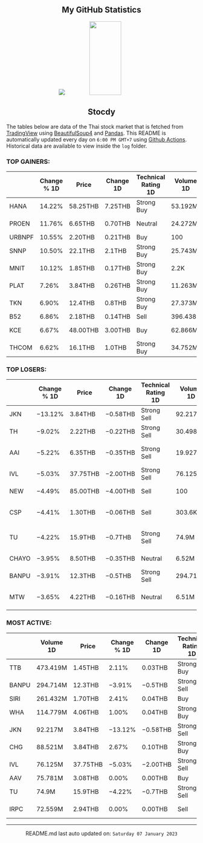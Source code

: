 <div align="center">

## My GitHub Statistics
<img src="https://github-readme-streak-stats.herokuapp.com/?user=nopnopwei&theme=black-ice&hide_border=true&stroke=0000&background=0D1117&ring=FFE573&fire=FF8623&currStreakLabel=FF8623" />
<img width="41%" height="195px" src="https://github-readme-stats.vercel.app/api/top-langs/?username=nopnopwei&layout=compact&hide_border=true&title_color=FEE473&text_color=FFFFFF&bg_color=0d1117" />
    
## Stocdy
<div align="left">

The tables below are data of the Thai stock market that is fetched from [TradingView](https://www.tradingview.com/markets/stocks-thailand/market-movers-all-stocks/) using [BeautifulSoup4](https://www.crummy.com/software/BeautifulSoup/bs4/doc/) and [Pandas](https://pandas.pydata.org). This README is automatically updated every day on `6:00 PM GMT+7` using [Github Actions](https://www.tradingview.com/markets/stocks-thailand/market-movers-all-stocks/). Historical data are available to view inside the `log` folder.
### TOP GAINERS:
|        | Change % 1D   | Price    | Change 1D   | Technical Rating 1D   | Volume 1D   | Volume * Price 1D   | Market cap   | P/E(TTM)   | EPS(TTM)   | Sector                | Sector Chg % 1D   |
|--------|---------------|----------|-------------|-----------------------|-------------|---------------------|--------------|------------|------------|-----------------------|-------------------|
| HANA   | 14.22%        | 58.25THB | 7.25THB     | Strong Buy            | 53.192M     | 3.098B              | 46.884BTHB   | 42.31      | 1.21THB    | Electronic Technology | +1.07%            |
| PROEN  | 11.76%        | 6.65THB  | 0.70THB     | Neutral               | 24.272M     | 161.408M            | 2.101BTHB    | 33.35      | 0.20THB    | Technology Services   | +2.15%            |
| URBNPF | 10.55%        | 2.20THB  | 0.21THB     | Buy                   | 100         | 220                 | 158.4MTHB    | —          | −0.14THB   | Finance               | +1.10%            |
| SNNP   | 10.50%        | 22.1THB  | 2.1THB      | Strong Buy            | 25.743M     | 568.91M             | 21.216BTHB   | 39.66      | 0.50THB    | Consumer Non-Durables | +1.15%            |
| MNIT   | 10.12%        | 1.85THB  | 0.17THB     | Strong Buy            | 2.2K        | 4.07K               | 255.3MTHB    | 28.57      | 0.06THB    | Finance               | +1.10%            |
| PLAT   | 7.26%         | 3.84THB  | 0.26THB     | Strong Buy            | 11.263M     | 43.248M             | 10.752BTHB   | —          | −0.15THB   | Finance               | +1.10%            |
| TKN    | 6.90%         | 12.4THB  | 0.8THB      | Strong Buy            | 27.373M     | 339.43M             | 17.112BTHB   | 40.22      | 0.29THB    | Consumer Non-Durables | +1.15%            |
| B52    | 6.86%         | 2.18THB  | 0.14THB     | Sell                  | 396.438K    | 864.235K            | 1.607BTHB    | —          | −0.21THB   | Retail Trade          | +0.87%            |
| KCE    | 6.67%         | 48.00THB | 3.00THB     | Buy                   | 62.866M     | 3.018B              | 56.725BTHB   | 21.13      | 2.13THB    | Electronic Technology | +1.07%            |
| THCOM  | 6.62%         | 16.1THB  | 1.0THB      | Strong Buy            | 34.752M     | 559.514M            | 17.647BTHB   | 40.50      | 0.37THB    | Communications        | +0.48%            |
### TOP LOSERS:
|       | Change % 1D   | Price    | Change 1D   | Technical Rating 1D   | Volume 1D   | Volume * Price 1D   | Market cap   | P/E(TTM)   | EPS(TTM)   | Sector                | Sector Chg % 1D   |
|-------|---------------|----------|-------------|-----------------------|-------------|---------------------|--------------|------------|------------|-----------------------|-------------------|
| JKN   | −13.12%       | 3.84THB  | −0.58THB    | Strong Sell           | 92.217M     | 354.112M            | 2.473BTHB    | 24.15      | 0.24THB    | Consumer Services     | +0.81%            |
| TH    | −9.02%        | 2.22THB  | −0.22THB    | Strong Sell           | 30.498M     | 67.707M             | 2.142BTHB    | 10.53      | 0.25THB    | Finance               | +1.10%            |
| AAI   | −5.22%        | 6.35THB  | −0.35THB    | Strong Sell           | 19.927M     | 126.537M            | —            | —          | —          | Consumer Non-Durables | +1.15%            |
| IVL   | −5.03%        | 37.75THB | −2.00THB    | Strong Sell           | 76.125M     | 2.874B              | 211.949BTHB  | 4.72       | 8.43THB    | Process Industries    | −0.71%            |
| NEW   | −4.49%        | 85.00THB | −4.00THB    | Sell                  | 100         | 8.5K                | 850MTHB      | 9.72       | 9.16THB    | Health Services       | +2.04%            |
| CSP   | −4.41%        | 1.30THB  | −0.06THB    | Sell                  | 303.6K      | 394.68K             | 645.019MTHB  | —          | −0.00THB   | Non-Energy Minerals   | +0.30%            |
| TU    | −4.22%        | 15.9THB  | −0.7THB     | Strong Sell           | 74.9M       | 1.191B              | 74.012BTHB   | 10.16      | 1.63THB    | Consumer Non-Durables | +1.15%            |
| CHAYO | −3.95%        | 8.50THB  | −0.35THB    | Neutral               | 6.52M       | 55.416M             | 9.064BTHB    | 44.97      | 0.20THB    | Commercial Services   | −0.08%            |
| BANPU | −3.91%        | 12.3THB  | −0.5THB     | Strong Sell           | 294.714M    | 3.625B              | 83.223BTHB   | 2.42       | 6.54THB    | Energy Minerals       | −0.08%            |
| MTW   | −3.65%        | 4.22THB  | −0.16THB    | Neutral               | 6.51M       | 27.472M             | 1.422BTHB    | —          | —          | Consumer Non-Durables | +1.15%            |
### MOST ACTIVE:
|       | Volume 1D   | Price    | Change % 1D   | Change 1D   | Technical Rating 1D   | Volume * Price 1D   | Market cap   | P/E(TTM)   | EPS(TTM)   | Sector                | Sector Chg % 1D   |
|-------|-------------|----------|---------------|-------------|-----------------------|---------------------|--------------|------------|------------|-----------------------|-------------------|
| TTB   | 473.419M    | 1.45THB  | 2.11%         | 0.03THB     | Strong Buy            | 686.458M            | 140.103BTHB  | 10.50      | 0.14THB    | Finance               | +1.10%            |
| BANPU | 294.714M    | 12.3THB  | −3.91%        | −0.5THB     | Strong Sell           | 3.625B              | 83.223BTHB   | 2.42       | 6.54THB    | Energy Minerals       | −0.08%            |
| SIRI  | 261.432M    | 1.70THB  | 2.41%         | 0.04THB     | Buy                   | 444.434M            | 25.306BTHB   | 9.98       | 0.17THB    | Finance               | +1.10%            |
| WHA   | 114.779M    | 4.06THB  | 1.00%         | 0.04THB     | Strong Buy            | 466.003M            | 60.684BTHB   | 18.55      | 0.22THB    | Transportation        | +0.85%            |
| JKN   | 92.217M     | 3.84THB  | −13.12%       | −0.58THB    | Strong Sell           | 354.112M            | 2.473BTHB    | 24.15      | 0.24THB    | Consumer Services     | +0.81%            |
| CHG   | 88.521M     | 3.84THB  | 2.67%         | 0.10THB     | Strong Buy            | 339.919M            | 42.24BTHB    | 9.56       | 0.39THB    | Health Services       | +2.04%            |
| IVL   | 76.125M     | 37.75THB | −5.03%        | −2.00THB    | Strong Sell           | 2.874B              | 211.949BTHB  | 4.72       | 8.43THB    | Process Industries    | −0.71%            |
| AAV   | 75.781M     | 3.08THB  | 0.00%         | 0.00THB     | Buy                   | 233.407M            | 35.706BTHB   | —          | −1.10THB   | Transportation        | +0.85%            |
| TU    | 74.9M       | 15.9THB  | −4.22%        | −0.7THB     | Strong Sell           | 1.191B              | 74.012BTHB   | 10.16      | 1.63THB    | Consumer Non-Durables | +1.15%            |
| IRPC  | 72.559M     | 2.94THB  | 0.00%         | 0.00THB     | Sell                  | 213.325M            | 60.007BTHB   | 12.05      | 0.24THB    | Energy Minerals       | −0.08%            |
<hr>
<div align="center">

README.md last auto updated on: `Saturday 07 January 2023`
<br>
</div>
    
